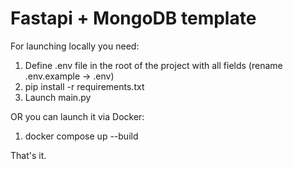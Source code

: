 # Fastapi + MongoDB template

For launching locally you need:
1. Define .env file in the root of the project with all fields (rename .env.example -> .env)
2. pip install -r requirements.txt
3. Launch main.py

OR you can launch it via Docker:
1. docker compose up --build

That's it.
